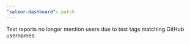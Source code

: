 ```yaml
---
"saleor-dashboard": patch
---
```


Test reports no longer mention users due to test tags matching GitHub usernames.
